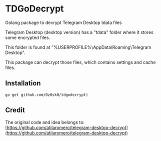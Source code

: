 # TDGoDecrypt
Golang package to decrypt Telegram Desktop tdata files

Telegram Desktop (desktop version) has a "tdata" folder where it stores some encrypted files.

This folder is found at "%USERPROFILE%\AppData\Roaming\Telegram Desktop".

This package can decrypt those files, which contains settings and cache files.

## Installation

```shell
go get github.com/0z0sk0/tdgodecrypt)
```

## Credit
The original code and idea belongs to: [https://github.com/atilaromero/telegram-desktop-decrypt](https://github.com/atilaromero/telegram-desktop-decrypt)
